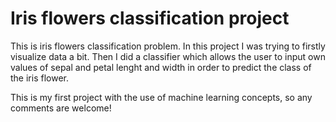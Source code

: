# Iris flowers classification project
This is iris flowers classification problem. In this project I was trying to firstly visualize data a bit. Then I did a classifier which allows the user to input own values of sepal and petal lenght and width in order to predict the class of the iris flower. 

This is my first project with the use of machine learning concepts, so any comments are welcome!

